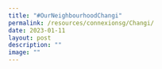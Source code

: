 ```yaml
---
title: "#OurNeighbourhoodChangi"
permalink: /resources/connexionsg/Changi/
date: 2023-01-11
layout: post
description: ""
image: ""
---
```

